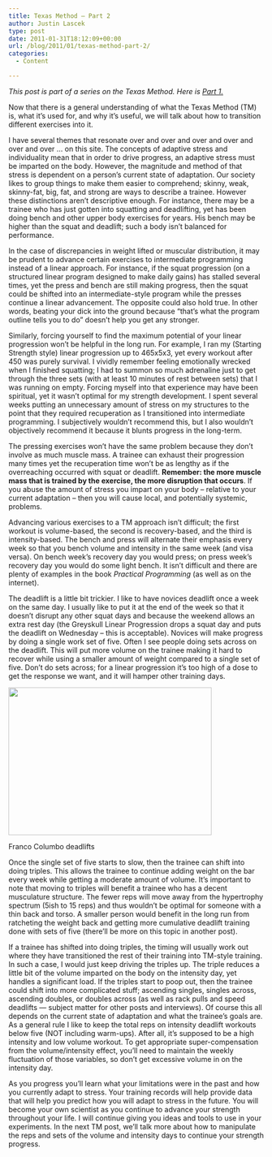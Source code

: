 ```yaml
---
title: Texas Method – Part 2
author: Justin Lascek
type: post
date: 2011-01-31T18:12:09+00:00
url: /blog/2011/01/texas-method-part-2/
categories:
  - Content

---
```

_This post is part of a series on the Texas Method. Here is [Part 1.][1]_ 
  
Now that there is a general understanding of what the Texas Method (TM) is, what it’s used for, and why it’s useful, we will talk about how to transition different exercises into it.
  

  
I have several themes that resonate over and over and over and over and over and over … on this site. The concepts of adaptive stress and individuality mean that in order to drive progress, an adaptive stress must be imparted on the body. However, the magnitude and method of that stress is dependent on a person’s current state of adaptation. Our society likes to group things to make them easier to comprehend; skinny, weak, skinny-fat, big, fat, and strong are ways to describe a trainee. However these distinctions aren’t descriptive enough. For instance, there may be a trainee who has just gotten into squatting and deadlifting, yet has been doing bench and other upper body exercises for years. His bench may be higher than the squat and deadlift; such a body isn’t balanced for performance.
  

  
In the case of discrepancies in weight lifted or muscular distribution, it may be prudent to advance certain exercises to intermediate programming instead of a linear approach. For instance, if the squat progression (on a structured linear program designed to make daily gains) has stalled several times, yet the press and bench are still making progress, then the squat could be shifted into an intermediate-style program while the presses continue a linear advancement. The opposite could also hold true. In other words, beating your dick into the ground because “that’s what the program outline tells you to do” doesn’t help you get any stronger.
  

  
Similarly, forcing yourself to find the maximum potential of your linear progression won’t be helpful in the long run. For example, I ran my (Starting Strength style) linear progression up to 465x5x3, yet every workout after 450 was purely survival. I vividly remember feeling emotionally wrecked when I finished squatting; I had to summon so much adrenaline just to get through the three sets (with at least 10 minutes of rest between sets) that I was running on empty. Forcing myself into that experience may have been spiritual, yet it wasn’t optimal for my strength development. I spent several weeks putting an unnecessary amount of stress on my structures to the point that they required recuperation as I transitioned into intermediate programming. I subjectively wouldn’t recommend this, but I also wouldn’t objectively recommend it because it blunts progress in the long-term.
  

  
The pressing exercises won’t have the same problem because they don’t involve as much muscle mass. A trainee can exhaust their progression many times yet the recuperation time won’t be as lengthy as if the overreaching occurred with squat or deadlift. **Remember: the more muscle mass that is trained by the exercise, the more disruption that occurs**. If you abuse the amount of stress you impart on your body – relative to your current adaptation – then you will cause local, and potentially systemic, problems.
  

  
Advancing various exercises to a TM approach isn’t difficult; the first workout is volume-based, the second is recovery-based, and the third is intensity-based. The bench and press will alternate their emphasis every week so that you bench volume and intensity in the same week (and visa versa). On bench week’s recovery day you would press; on press week’s recovery day you would do some light bench. It isn’t difficult and there are plenty of examples in the book _Practical Programming_ (as well as on the internet).
  

  
The deadlift is a little bit trickier. I like to have novices deadlift once a week on the same day. I usually like to put it at the end of the week so that it doesn’t disrupt any other squat days and because the weekend allows an extra rest day (the Greyskull Linear Progression drops a squat day and puts the deadlift on Wednesday – this is acceptable). Novices will make progress by doing a single work set of five. Often I see people doing sets across on the deadlift. This will put more volume on the trainee making it hard to recover while using a smaller amount of weight compared to a single set of five. Don’t do sets across; for a linear progression it&#8217;s too high of a dose to get the response we want, and it will hamper other training days.
  

  


<div id="attachment_3552" style="width: 410px" class="wp-caption aligncenter">
  <a href="/2011/01/columbo.jpg"><img aria-describedby="caption-attachment-3552" data-attachment-id="3552" data-permalink="/blog/2011/01/texas-method-part-2/columbo/" data-orig-file="/2011/01/columbo.jpg" data-orig-size="1028,749" data-comments-opened="1" data-image-meta="{&quot;aperture&quot;:&quot;0&quot;,&quot;credit&quot;:&quot;&quot;,&quot;camera&quot;:&quot;&quot;,&quot;caption&quot;:&quot;&quot;,&quot;created_timestamp&quot;:&quot;0&quot;,&quot;copyright&quot;:&quot;&quot;,&quot;focal_length&quot;:&quot;0&quot;,&quot;iso&quot;:&quot;0&quot;,&quot;shutter_speed&quot;:&quot;0&quot;,&quot;title&quot;:&quot;&quot;}" data-image-title="columbo" data-image-description="" data-medium-file="/2011/01/columbo-400x291.jpg" data-large-file="/2011/01/columbo-1024x746.jpg" src="/2011/01/columbo-400x291.jpg" alt="" title="columbo" width="400" height="291" class="size-medium wp-image-3552" srcset="/2011/01/columbo-400x291.jpg 400w, /2011/01/columbo-1024x746.jpg 1024w, /2011/01/columbo.jpg 1028w" sizes="(max-width: 400px) 100vw, 400px" /></a>
  
  <p id="caption-attachment-3552" class="wp-caption-text">
    Franco Columbo deadlifts
  </p>
</div>


  

  
Once the single set of five starts to slow, then the trainee can shift into doing triples. This allows the trainee to continue adding weight on the bar every week while getting a moderate amount of volume. It’s important to note that moving to triples will benefit a trainee who has a decent musculature structure. The fewer reps will move away from the hypertrophy spectrum (5ish to 15 reps) and thus wouldn’t be optimal for someone with a thin back and torso. A smaller person would benefit in the long run from ratcheting the weight back and getting more cumulative deadlift training done with sets of five (there’ll be more on this topic in another post).
  

  
If a trainee has shifted into doing triples, the timing will usually work out where they have transitioned the rest of their training into TM-style training. In such a case, I would just keep driving the triples up. The triple reduces a little bit of the volume imparted on the body on the intensity day, yet handles a significant load. If the triples start to poop out, then the trainee could shift into more complicated stuff; ascending singles, singles across, ascending doubles, or doubles across (as well as rack pulls and speed deadlifts &#8212; subject matter for other posts and interviews). Of course this all depends on the current state of adaptation and what the trainee’s goals are. As a general rule I like to keep the total reps on intensity deadlift workouts below five (NOT including warm-ups). After all, it&#8217;s supposed to be a high intensity and low volume workout. To get appropriate super-compensation from the volume/intensity effect, you’ll need to maintain the weekly fluctuation of those variables, so don&#8217;t get excessive volume in on the intensity day.
  

  
As you progress you’ll learn what your limitations were in the past and how you currently adapt to stress. Your training records will help provide data that will help you predict how you will adapt to stress in the future. You will become your own scientist as you continue to advance your strength throughout your life. I will continue giving you ideas and tools to use in your experiments. In the next TM post, we’ll talk more about how to manipulate the reps and sets of the volume and intensity days to continue your strength progress.

 [1]: /blog/2011/01/the-texas-method-part-1/
